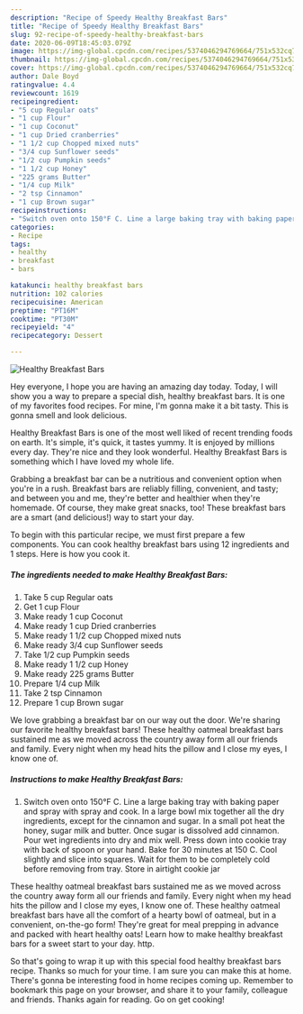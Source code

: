 ```yaml
---
description: "Recipe of Speedy Healthy Breakfast Bars"
title: "Recipe of Speedy Healthy Breakfast Bars"
slug: 92-recipe-of-speedy-healthy-breakfast-bars
date: 2020-06-09T18:45:03.079Z
image: https://img-global.cpcdn.com/recipes/5374046294769664/751x532cq70/healthy-breakfast-bars-recipe-main-photo.jpg
thumbnail: https://img-global.cpcdn.com/recipes/5374046294769664/751x532cq70/healthy-breakfast-bars-recipe-main-photo.jpg
cover: https://img-global.cpcdn.com/recipes/5374046294769664/751x532cq70/healthy-breakfast-bars-recipe-main-photo.jpg
author: Dale Boyd
ratingvalue: 4.4
reviewcount: 1619
recipeingredient:
- "5 cup Regular oats"
- "1 cup Flour"
- "1 cup Coconut"
- "1 cup Dried cranberries"
- "1 1/2 cup Chopped mixed nuts"
- "3/4 cup Sunflower seeds"
- "1/2 cup Pumpkin seeds"
- "1 1/2 cup Honey"
- "225 grams Butter"
- "1/4 cup Milk"
- "2 tsp Cinnamon"
- "1 cup Brown sugar"
recipeinstructions:
- "Switch oven onto 150°F C. Line a large baking tray with baking paper and spray with spray and cook. In a large bowl mix together all the dry ingredients, except for the cinnamon and sugar. In a small pot heat the honey, sugar milk and butter. Once sugar is dissolved add cinnamon. Pour wet ingredients into dry and mix well. Press down into cookie tray with back of spoon or your hand. Bake for 30 minutes at 150 C. Cool slightly and slice into squares. Wait for them to be completely cold before removing from tray. Store in airtight cookie jar"
categories:
- Recipe
tags:
- healthy
- breakfast
- bars

katakunci: healthy breakfast bars 
nutrition: 102 calories
recipecuisine: American
preptime: "PT16M"
cooktime: "PT30M"
recipeyield: "4"
recipecategory: Dessert

---
```



![Healthy Breakfast Bars](https://img-global.cpcdn.com/recipes/5374046294769664/751x532cq70/healthy-breakfast-bars-recipe-main-photo.jpg)

Hey everyone, I hope you are having an amazing day today. Today, I will show you a way to prepare a special dish, healthy breakfast bars. It is one of my favorites food recipes. For mine, I'm gonna make it a bit tasty. This is gonna smell and look delicious.

Healthy Breakfast Bars is one of the most well liked of recent trending foods on earth. It's simple, it's quick, it tastes yummy. It is enjoyed by millions every day. They're nice and they look wonderful. Healthy Breakfast Bars is something which I have loved my whole life.

Grabbing a breakfast bar can be a nutritious and convenient option when you&#39;re in a rush. Breakfast bars are reliably filling, convenient, and tasty; and between you and me, they&#39;re better and healthier when they&#39;re homemade. Of course, they make great snacks, too! These breakfast bars are a smart (and delicious!) way to start your day.


To begin with this particular recipe, we must first prepare a few components. You can cook healthy breakfast bars using 12 ingredients and 1 steps. Here is how you cook it.

<!--inarticleads1-->

##### The ingredients needed to make Healthy Breakfast Bars:

1. Take 5 cup Regular oats
1. Get 1 cup Flour
1. Make ready 1 cup Coconut
1. Make ready 1 cup Dried cranberries
1. Make ready 1 1/2 cup Chopped mixed nuts
1. Make ready 3/4 cup Sunflower seeds
1. Take 1/2 cup Pumpkin seeds
1. Make ready 1 1/2 cup Honey
1. Make ready 225 grams Butter
1. Prepare 1/4 cup Milk
1. Take 2 tsp Cinnamon
1. Prepare 1 cup Brown sugar


We love grabbing a breakfast bar on our way out the door. We&#39;re sharing our favorite healthy breakfast bars! These healthy oatmeal breakfast bars sustained me as we moved across the country away form all our friends and family. Every night when my head hits the pillow and I close my eyes, I know one of. 

<!--inarticleads2-->

##### Instructions to make Healthy Breakfast Bars:

1. Switch oven onto 150°F C. Line a large baking tray with baking paper and spray with spray and cook. In a large bowl mix together all the dry ingredients, except for the cinnamon and sugar. In a small pot heat the honey, sugar milk and butter. Once sugar is dissolved add cinnamon. Pour wet ingredients into dry and mix well. Press down into cookie tray with back of spoon or your hand. Bake for 30 minutes at 150 C. Cool slightly and slice into squares. Wait for them to be completely cold before removing from tray. Store in airtight cookie jar


These healthy oatmeal breakfast bars sustained me as we moved across the country away form all our friends and family. Every night when my head hits the pillow and I close my eyes, I know one of. These healthy oatmeal breakfast bars have all the comfort of a hearty bowl of oatmeal, but in a convenient, on-the-go form! They&#39;re great for meal prepping in advance and packed with heart healthy oats! Learn how to make healthy breakfast bars for a sweet start to your day. http. 

So that's going to wrap it up with this special food healthy breakfast bars recipe. Thanks so much for your time. I am sure you can make this at home. There's gonna be interesting food in home recipes coming up. Remember to bookmark this page on your browser, and share it to your family, colleague and friends. Thanks again for reading. Go on get cooking!

